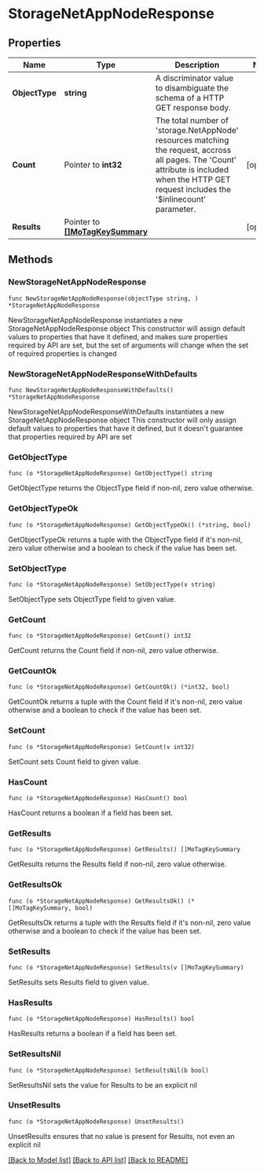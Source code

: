 # StorageNetAppNodeResponse

## Properties

Name | Type | Description | Notes
------------ | ------------- | ------------- | -------------
**ObjectType** | **string** | A discriminator value to disambiguate the schema of a HTTP GET response body. | 
**Count** | Pointer to **int32** | The total number of &#39;storage.NetAppNode&#39; resources matching the request, accross all pages. The &#39;Count&#39; attribute is included when the HTTP GET request includes the &#39;$inlinecount&#39; parameter. | [optional] 
**Results** | Pointer to [**[]MoTagKeySummary**](MoTagKeySummary.md) |  | [optional] 

## Methods

### NewStorageNetAppNodeResponse

`func NewStorageNetAppNodeResponse(objectType string, ) *StorageNetAppNodeResponse`

NewStorageNetAppNodeResponse instantiates a new StorageNetAppNodeResponse object
This constructor will assign default values to properties that have it defined,
and makes sure properties required by API are set, but the set of arguments
will change when the set of required properties is changed

### NewStorageNetAppNodeResponseWithDefaults

`func NewStorageNetAppNodeResponseWithDefaults() *StorageNetAppNodeResponse`

NewStorageNetAppNodeResponseWithDefaults instantiates a new StorageNetAppNodeResponse object
This constructor will only assign default values to properties that have it defined,
but it doesn't guarantee that properties required by API are set

### GetObjectType

`func (o *StorageNetAppNodeResponse) GetObjectType() string`

GetObjectType returns the ObjectType field if non-nil, zero value otherwise.

### GetObjectTypeOk

`func (o *StorageNetAppNodeResponse) GetObjectTypeOk() (*string, bool)`

GetObjectTypeOk returns a tuple with the ObjectType field if it's non-nil, zero value otherwise
and a boolean to check if the value has been set.

### SetObjectType

`func (o *StorageNetAppNodeResponse) SetObjectType(v string)`

SetObjectType sets ObjectType field to given value.


### GetCount

`func (o *StorageNetAppNodeResponse) GetCount() int32`

GetCount returns the Count field if non-nil, zero value otherwise.

### GetCountOk

`func (o *StorageNetAppNodeResponse) GetCountOk() (*int32, bool)`

GetCountOk returns a tuple with the Count field if it's non-nil, zero value otherwise
and a boolean to check if the value has been set.

### SetCount

`func (o *StorageNetAppNodeResponse) SetCount(v int32)`

SetCount sets Count field to given value.

### HasCount

`func (o *StorageNetAppNodeResponse) HasCount() bool`

HasCount returns a boolean if a field has been set.

### GetResults

`func (o *StorageNetAppNodeResponse) GetResults() []MoTagKeySummary`

GetResults returns the Results field if non-nil, zero value otherwise.

### GetResultsOk

`func (o *StorageNetAppNodeResponse) GetResultsOk() (*[]MoTagKeySummary, bool)`

GetResultsOk returns a tuple with the Results field if it's non-nil, zero value otherwise
and a boolean to check if the value has been set.

### SetResults

`func (o *StorageNetAppNodeResponse) SetResults(v []MoTagKeySummary)`

SetResults sets Results field to given value.

### HasResults

`func (o *StorageNetAppNodeResponse) HasResults() bool`

HasResults returns a boolean if a field has been set.

### SetResultsNil

`func (o *StorageNetAppNodeResponse) SetResultsNil(b bool)`

 SetResultsNil sets the value for Results to be an explicit nil

### UnsetResults
`func (o *StorageNetAppNodeResponse) UnsetResults()`

UnsetResults ensures that no value is present for Results, not even an explicit nil

[[Back to Model list]](../README.md#documentation-for-models) [[Back to API list]](../README.md#documentation-for-api-endpoints) [[Back to README]](../README.md)


